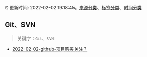 :alarm_clock: 更新时间: 2022-02-02 19:18:45。[来源分类](../README.md)、[标签分类](../TAGS.md)、[时间分类](../TIMELINE.md)

## Git、SVN


> 关键字：`Git`、`SVN`



- [2022-02-02-github-项目购买关注？](https://www.v2ex.com/t/831682) 